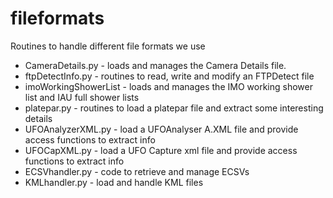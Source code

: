 # fileformats

Routines to handle different file formats we use  

* CameraDetails.py - loads and manages the Camera Details file.   
* ftpDetectInfo.py - routines to read, write and modify an FTPDetect file  
* imoWorkingShowerList - loads and manages the IMO working shower list and IAU full shower lists  
* platepar.py - routines to load a platepar file and extract some interesting details  
* UFOAnalyzerXML.py - load a UFOAnalyser A.XML file and  provide access functions to extract info  
* UFOCapXML.py - load a UFO Capture xml file and provide access functions to extract info  
* ECSVhandler.py - code to retrieve and manage ECSVs  
* KMLhandler.py - load and handle KML files  
